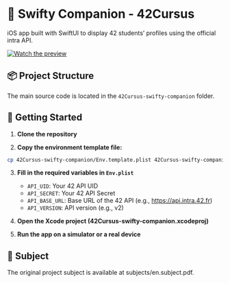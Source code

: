# 🧭 Swifty Companion - 42Cursus

iOS app built with SwiftUI to display 42 students’ profiles using the official intra API.

[![Watch the preview](./assets/preview.gif)](./assets/preview.gif)

## 📦 Project Structure

The main source code is located in the `42Cursus-swifty-companion` folder.

## 🚀 Getting Started

1. **Clone the repository**

2. **Copy the environment template file:**

```bash
cp 42Cursus-swifty-companion/Env.template.plist 42Cursus-swifty-companion/Env.plist
```

3. **Fill in the required variables in `Env.plist`**
   - `API_UID`: Your 42 API UID
   - `API_SECRET`: Your 42 API Secret
   - `API_BASE_URL`: Base URL of the 42 API (e.g., https://api.intra.42.fr)
   - `API_VERSION`: API version (e.g., v2)

4. **Open the Xcode project (42Cursus-swifty-companion.xcodeproj)**

5. **Run the app on a simulator or a real device**

## 📄 Subject

The original project subject is available at subjects/en.subject.pdf.